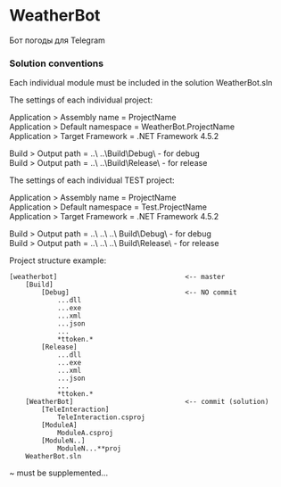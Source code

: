 # WeatherBot
Бот погоды для Telegram

### Solution conventions
Each individual module must be included in the solution WeatherBot.sln

The settings of each individual project:

Application > Assembly name     = ProjectName<br>
Application > Default namespace = WeatherBot.ProjectName<br>
Application > Target Framework  = .NET Framework 4.5.2

Build > Output path = ..\ ..\Build\Debug\   - for debug<br>
Build > Output path = ..\ ..\Build\Release\ - for release<br>

The settings of each individual TEST project:

Application > Assembly name     = ProjectName<br>
Application > Default namespace = Test.ProjectName<br>
Application > Target Framework  = .NET Framework 4.5.2

Build > Output path = ..\ ..\ ..\ Build\Debug\   - for debug<br>
Build > Output path = ..\ ..\ ..\ Build\Release\ - for release<br>

Project structure example:
```
[weatherbot]                                <-- master
    [Build]
        [Debug]                             <-- NO commit
            ...dll
            ...exe
            ...xml
            ...json
            ...
            *ttoken.*
        [Release]
            ...dll
            ...exe
            ...xml
            ...json
            ...
            *ttoken.*
    [WeatherBot]                            <-- commit (solution)
        [TeleInteraction]
            TeleInteraction.csproj
        [ModuleA]
            ModuleA.csproj
        [ModuleN..]
            ModuleN...**proj
    WeatherBot.sln
```

 ~ must be supplemented...
